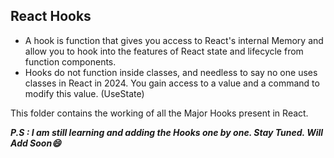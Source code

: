 ## React Hooks
* A hook is function that gives you access to React's internal Memory and allow you to hook into the features of React state and lifecycle from function components.
* Hooks do not function inside classes, and needless to say no one uses classes in React in 2024. You gain access to a value and a command to modify this value. (UseState)

This folder contains the working of all the Major Hooks present in React.


***P.S : I am still learning and adding the Hooks one by one. Stay Tuned. Will Add Soon😄***
